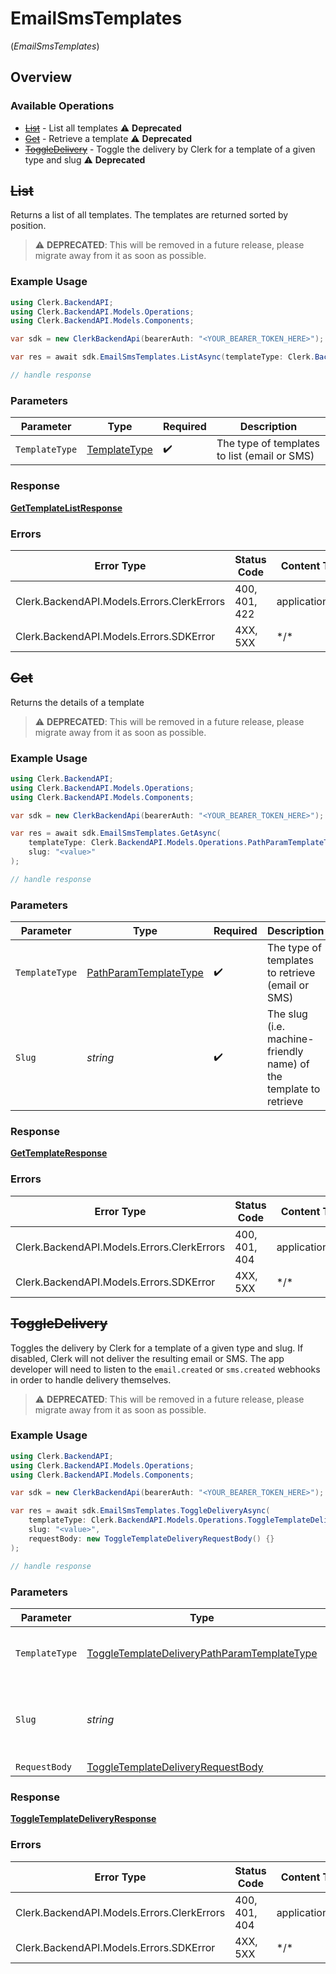 # EmailSmsTemplates
(*EmailSmsTemplates*)

## Overview

### Available Operations

* [~~List~~](#list) - List all templates :warning: **Deprecated**
* [~~Get~~](#get) - Retrieve a template :warning: **Deprecated**
* [~~ToggleDelivery~~](#toggledelivery) - Toggle the delivery by Clerk for a template of a given type and slug :warning: **Deprecated**

## ~~List~~

Returns a list of all templates.
The templates are returned sorted by position.

> :warning: **DEPRECATED**: This will be removed in a future release, please migrate away from it as soon as possible.

### Example Usage

```csharp
using Clerk.BackendAPI;
using Clerk.BackendAPI.Models.Operations;
using Clerk.BackendAPI.Models.Components;

var sdk = new ClerkBackendApi(bearerAuth: "<YOUR_BEARER_TOKEN_HERE>");

var res = await sdk.EmailSmsTemplates.ListAsync(templateType: Clerk.BackendAPI.Models.Operations.TemplateType.Sms);

// handle response
```

### Parameters

| Parameter                                               | Type                                                    | Required                                                | Description                                             |
| ------------------------------------------------------- | ------------------------------------------------------- | ------------------------------------------------------- | ------------------------------------------------------- |
| `TemplateType`                                          | [TemplateType](../../Models/Operations/TemplateType.md) | :heavy_check_mark:                                      | The type of templates to list (email or SMS)            |

### Response

**[GetTemplateListResponse](../../Models/Operations/GetTemplateListResponse.md)**

### Errors

| Error Type                                 | Status Code                                | Content Type                               |
| ------------------------------------------ | ------------------------------------------ | ------------------------------------------ |
| Clerk.BackendAPI.Models.Errors.ClerkErrors | 400, 401, 422                              | application/json                           |
| Clerk.BackendAPI.Models.Errors.SDKError    | 4XX, 5XX                                   | \*/\*                                      |

## ~~Get~~

Returns the details of a template

> :warning: **DEPRECATED**: This will be removed in a future release, please migrate away from it as soon as possible.

### Example Usage

```csharp
using Clerk.BackendAPI;
using Clerk.BackendAPI.Models.Operations;
using Clerk.BackendAPI.Models.Components;

var sdk = new ClerkBackendApi(bearerAuth: "<YOUR_BEARER_TOKEN_HERE>");

var res = await sdk.EmailSmsTemplates.GetAsync(
    templateType: Clerk.BackendAPI.Models.Operations.PathParamTemplateType.Sms,
    slug: "<value>"
);

// handle response
```

### Parameters

| Parameter                                                                 | Type                                                                      | Required                                                                  | Description                                                               |
| ------------------------------------------------------------------------- | ------------------------------------------------------------------------- | ------------------------------------------------------------------------- | ------------------------------------------------------------------------- |
| `TemplateType`                                                            | [PathParamTemplateType](../../Models/Operations/PathParamTemplateType.md) | :heavy_check_mark:                                                        | The type of templates to retrieve (email or SMS)                          |
| `Slug`                                                                    | *string*                                                                  | :heavy_check_mark:                                                        | The slug (i.e. machine-friendly name) of the template to retrieve         |

### Response

**[GetTemplateResponse](../../Models/Operations/GetTemplateResponse.md)**

### Errors

| Error Type                                 | Status Code                                | Content Type                               |
| ------------------------------------------ | ------------------------------------------ | ------------------------------------------ |
| Clerk.BackendAPI.Models.Errors.ClerkErrors | 400, 401, 404                              | application/json                           |
| Clerk.BackendAPI.Models.Errors.SDKError    | 4XX, 5XX                                   | \*/\*                                      |

## ~~ToggleDelivery~~

Toggles the delivery by Clerk for a template of a given type and slug.
If disabled, Clerk will not deliver the resulting email or SMS.
The app developer will need to listen to the `email.created` or `sms.created` webhooks in order to handle delivery themselves.

> :warning: **DEPRECATED**: This will be removed in a future release, please migrate away from it as soon as possible.

### Example Usage

```csharp
using Clerk.BackendAPI;
using Clerk.BackendAPI.Models.Operations;
using Clerk.BackendAPI.Models.Components;

var sdk = new ClerkBackendApi(bearerAuth: "<YOUR_BEARER_TOKEN_HERE>");

var res = await sdk.EmailSmsTemplates.ToggleDeliveryAsync(
    templateType: Clerk.BackendAPI.Models.Operations.ToggleTemplateDeliveryPathParamTemplateType.Email,
    slug: "<value>",
    requestBody: new ToggleTemplateDeliveryRequestBody() {}
);

// handle response
```

### Parameters

| Parameter                                                                                                             | Type                                                                                                                  | Required                                                                                                              | Description                                                                                                           |
| --------------------------------------------------------------------------------------------------------------------- | --------------------------------------------------------------------------------------------------------------------- | --------------------------------------------------------------------------------------------------------------------- | --------------------------------------------------------------------------------------------------------------------- |
| `TemplateType`                                                                                                        | [ToggleTemplateDeliveryPathParamTemplateType](../../Models/Operations/ToggleTemplateDeliveryPathParamTemplateType.md) | :heavy_check_mark:                                                                                                    | The type of template to toggle delivery for                                                                           |
| `Slug`                                                                                                                | *string*                                                                                                              | :heavy_check_mark:                                                                                                    | The slug of the template for which to toggle delivery                                                                 |
| `RequestBody`                                                                                                         | [ToggleTemplateDeliveryRequestBody](../../Models/Operations/ToggleTemplateDeliveryRequestBody.md)                     | :heavy_minus_sign:                                                                                                    | N/A                                                                                                                   |

### Response

**[ToggleTemplateDeliveryResponse](../../Models/Operations/ToggleTemplateDeliveryResponse.md)**

### Errors

| Error Type                                 | Status Code                                | Content Type                               |
| ------------------------------------------ | ------------------------------------------ | ------------------------------------------ |
| Clerk.BackendAPI.Models.Errors.ClerkErrors | 400, 401, 404                              | application/json                           |
| Clerk.BackendAPI.Models.Errors.SDKError    | 4XX, 5XX                                   | \*/\*                                      |